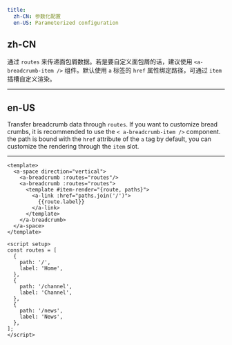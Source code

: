 ```yaml
title:
  zh-CN: 参数化配置
  en-US: Parameterized configuration
```

## zh-CN

通过 `routes` 来传递面包屑数据。若是要自定义面包屑的话，建议使用 `<a-breadcrumb-item />` 组件。默认使用 `a` 标签的 `href` 属性绑定路径，可通过 `item` 插槽自定义渲染。

---

## en-US

Transfer breadcrumb data through `routes`. If you want to customize bread crumbs, it is recommended to use the `< a-breadcrumb-item />` component. the path is bound with the `href` attribute of the `a` tag by default, you can customize the rendering through the `item` slot.

---

```vue
<template>
  <a-space direction="vertical">
    <a-breadcrumb :routes="routes"/>
    <a-breadcrumb :routes="routes">
      <template #item-render="{route, paths}">
        <a-link :href="paths.join('/')">
          {{route.label}}
        </a-link>
      </template>
    </a-breadcrumb>
  </a-space>
</template>

<script setup>
const routes = [
  {
    path: '/',
    label: 'Home',
  },
  {
    path: '/channel',
    label: 'Channel',
  },
  {
    path: '/news',
    label: 'News',
  },
];
</script>
```
